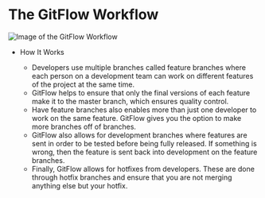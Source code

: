 # The GitFlow Workflow

![Image of the GitFlow Workflow](https://i.pinimg.com/originals/2a/5d/5c/2a5d5c1d5f42a3d0fd712ae7e4b23824.png) 

* How It Works
    
    * Developers use multiple branches called feature branches where each person on a development team can work on different features of the project at the same time.
    * GitFlow helps to ensure that only the final versions of each feature make it to the master branch, which ensures quality control.
    * Have feature branches also enables more than just one developer to work on the same feature. GitFlow gives you the option to make more branches off of branches.
    * GitFlow also allows for development branches where features are sent in order to be tested before being fully released. If something is wrong, then the feature is sent back into development on the feature branches.
    * Finally, GitFlow allows for hotfixes from developers. These are done through hotfix branches and ensure that you are not merging anything else but your hotfix.    